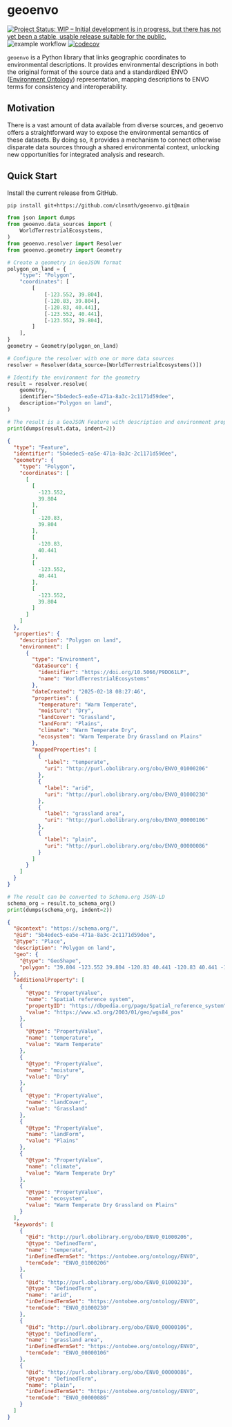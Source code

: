 # geoenvo

[![Project Status: WIP – Initial development is in progress, but there has not yet been a stable, usable release suitable for the public.](https://www.repostatus.org/badges/latest/wip.svg)](https://www.repostatus.org/#wip)
![example workflow](https://github.com/clnsmth/geoenvo/actions/workflows/ci-cd.yml/badge.svg)
[![codecov](https://codecov.io/github/clnsmth/geoenvo/graph/badge.svg?token=2J4MNIXCTD)](https://codecov.io/github/clnsmth/geoenvo)

`geoenvo` is a Python library that links geographic coordinates to environmental descriptions. It provides environmental descriptions in both the original format of the source data and a standardized ENVO ([Environment Ontology](https://sites.google.com/site/environmentontology/)) representation, mapping descriptions to ENVO terms for consistency and interoperability.

## Motivation

There is a vast amount of data available from diverse sources, and geoenvo offers a straightforward way to expose the environmental semantics of these datasets. By doing so, it provides a mechanism to connect otherwise disparate data sources through a shared environmental context, unlocking new opportunities for integrated analysis and research. 

## Quick Start

Install the current release from GitHub.

```bash
pip install git+https://github.com/clnsmth/geoenvo.git@main
```

```python
from json import dumps
from geoenvo.data_sources import (
    WorldTerrestrialEcosystems,
)
from geoenvo.resolver import Resolver
from geoenvo.geometry import Geometry

# Create a geometry in GeoJSON format
polygon_on_land = {
    "type": "Polygon",
    "coordinates": [
        [
            [-123.552, 39.804],
            [-120.83, 39.804],
            [-120.83, 40.441],
            [-123.552, 40.441],
            [-123.552, 39.804],
        ]
    ],
}
geometry = Geometry(polygon_on_land)

# Configure the resolver with one or more data sources
resolver = Resolver(data_source=[WorldTerrestrialEcosystems()])

# Identify the environment for the geometry
result = resolver.resolve(
    geometry,
    identifier="5b4edec5-ea5e-471a-8a3c-2c1171d59dee",
    description="Polygon on land",
)

# The result is a GeoJSON Feature with description and environment properties
print(dumps(result.data, indent=2))
```

```json
{
  "type": "Feature",
  "identifier": "5b4edec5-ea5e-471a-8a3c-2c1171d59dee",
  "geometry": {
    "type": "Polygon",
    "coordinates": [
      [
        [
          -123.552,
          39.804
        ],
        [
          -120.83,
          39.804
        ],
        [
          -120.83,
          40.441
        ],
        [
          -123.552,
          40.441
        ],
        [
          -123.552,
          39.804
        ]
      ]
    ]
  },
  "properties": {
    "description": "Polygon on land",
    "environment": [
      {
        "type": "Environment",
        "dataSource": {
          "identifier": "https://doi.org/10.5066/P9DO61LP",
          "name": "WorldTerrestrialEcosystems"
        },
        "dateCreated": "2025-02-18 08:27:46",
        "properties": {
          "temperature": "Warm Temperate",
          "moisture": "Dry",
          "landCover": "Grassland",
          "landForm": "Plains",
          "climate": "Warm Temperate Dry",
          "ecosystem": "Warm Temperate Dry Grassland on Plains"
        },
        "mappedProperties": [
          {
            "label": "temperate",
            "uri": "http://purl.obolibrary.org/obo/ENVO_01000206"
          },
          {
            "label": "arid",
            "uri": "http://purl.obolibrary.org/obo/ENVO_01000230"
          },
          {
            "label": "grassland area",
            "uri": "http://purl.obolibrary.org/obo/ENVO_00000106"
          },
          {
            "label": "plain",
            "uri": "http://purl.obolibrary.org/obo/ENVO_00000086"
          }
        ]
      }
    ]
  }
}


```

``` python
# The result can be converted to Schema.org JSON-LD
schema_org = result.to_schema_org()
print(dumps(schema_org, indent=2))
```

```json
{
  "@context": "https://schema.org/",
  "@id": "5b4edec5-ea5e-471a-8a3c-2c1171d59dee",
  "@type": "Place",
  "description": "Polygon on land",
  "geo": {
    "@type": "GeoShape",
    "polygon": "39.804 -123.552 39.804 -120.83 40.441 -120.83 40.441 -123.552 39.804 -123.552"
  },
  "additionalProperty": [
    {
      "@type": "PropertyValue",
      "name": "Spatial reference system",
      "propertyID": "https://dbpedia.org/page/Spatial_reference_system",
      "value": "https://www.w3.org/2003/01/geo/wgs84_pos"
    },
    {
      "@type": "PropertyValue",
      "name": "temperature",
      "value": "Warm Temperate"
    },
    {
      "@type": "PropertyValue",
      "name": "moisture",
      "value": "Dry"
    },
    {
      "@type": "PropertyValue",
      "name": "landCover",
      "value": "Grassland"
    },
    {
      "@type": "PropertyValue",
      "name": "landForm",
      "value": "Plains"
    },
    {
      "@type": "PropertyValue",
      "name": "climate",
      "value": "Warm Temperate Dry"
    },
    {
      "@type": "PropertyValue",
      "name": "ecosystem",
      "value": "Warm Temperate Dry Grassland on Plains"
    }
  ],
  "keywords": [
    {
      "@id": "http://purl.obolibrary.org/obo/ENVO_01000206",
      "@type": "DefinedTerm",
      "name": "temperate",
      "inDefinedTermSet": "https://ontobee.org/ontology/ENVO",
      "termCode": "ENVO_01000206"
    },
    {
      "@id": "http://purl.obolibrary.org/obo/ENVO_01000230",
      "@type": "DefinedTerm",
      "name": "arid",
      "inDefinedTermSet": "https://ontobee.org/ontology/ENVO",
      "termCode": "ENVO_01000230"
    },
    {
      "@id": "http://purl.obolibrary.org/obo/ENVO_00000106",
      "@type": "DefinedTerm",
      "name": "grassland area",
      "inDefinedTermSet": "https://ontobee.org/ontology/ENVO",
      "termCode": "ENVO_00000106"
    },
    {
      "@id": "http://purl.obolibrary.org/obo/ENVO_00000086",
      "@type": "DefinedTerm",
      "name": "plain",
      "inDefinedTermSet": "https://ontobee.org/ontology/ENVO",
      "termCode": "ENVO_00000086"
    }
  ]
}
```
